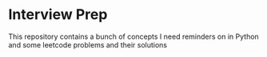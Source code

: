 # Interview Prep
This repository contains a bunch of concepts I need reminders on in Python and some leetcode problems and their solutions
